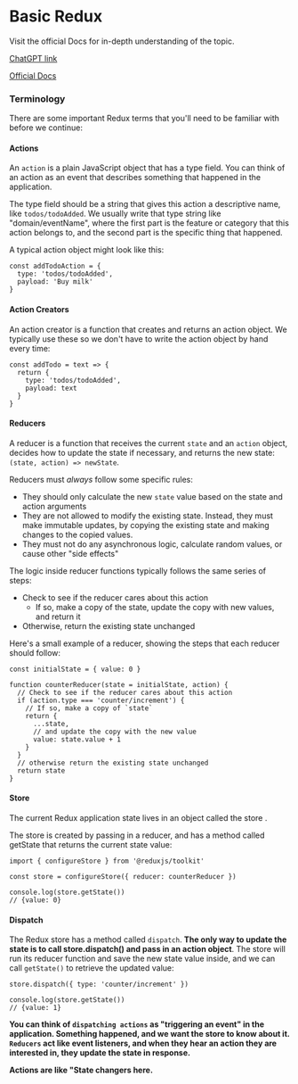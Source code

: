 # Basic Redux
Visit the official Docs for in-depth understanding of the topic.

[ChatGPT link](https://chat.openai.com/share/22725b99-ee19-4ced-b24b-a592bf1fd5a5)

[Official Docs](https://redux.js.org/tutorials/essentials/part-1-overview-concepts)

### Terminology
There are some important Redux terms that you'll need to be familiar with before we continue:

#### Actions
An `action` is a plain JavaScript object that has a type field. You can think of an action as an event that describes something that happened in the application.

The type field should be a string that gives this action a descriptive name, like `todos/todoAdded`. We usually write that type string like "domain/eventName", where the first part is the feature or category that this action belongs to, and the second part is the specific thing that happened.

A typical action object might look like this:

```
const addTodoAction = {
  type: 'todos/todoAdded',
  payload: 'Buy milk'
}
```

#### Action Creators
An action creator is a function that creates and returns an action object. We typically use these so we don't have to write the action object by hand every time:

```
const addTodo = text => {
  return {
    type: 'todos/todoAdded',
    payload: text
  }
}
```

#### Reducers
A reducer is a function that receives the current `state` and an `action` object, decides how to update the state if necessary, and returns the new state: `(state, action) => newState`.

Reducers must *always* follow some specific rules:

* They should only calculate the new `state` value based on the state and action arguments
* They are not allowed to modify the existing state. Instead, they must make immutable updates, by copying the existing state and making changes to the copied values.
* They must not do any asynchronous logic, calculate random values, or cause other "side effects"

The logic inside reducer functions typically follows the same series of steps:

* Check to see if the reducer cares about this action
    * If so, make a copy of the state, update the copy with new values, and return it
* Otherwise, return the existing state unchanged

Here's a small example of a reducer, showing the steps that each reducer should follow:

```
const initialState = { value: 0 }

function counterReducer(state = initialState, action) {
  // Check to see if the reducer cares about this action
  if (action.type === 'counter/increment') {
    // If so, make a copy of `state`
    return {
      ...state,
      // and update the copy with the new value
      value: state.value + 1
    }
  }
  // otherwise return the existing state unchanged
  return state
}
```

#### Store
The current Redux application state lives in an object called the store .

The store is created by passing in a reducer, and has a method called getState that returns the current state value:

```
import { configureStore } from '@reduxjs/toolkit'

const store = configureStore({ reducer: counterReducer })

console.log(store.getState())
// {value: 0}
```

#### Dispatch
The Redux store has a method called `dispatch`. **The only way to update the state is to call store.dispatch() and pass in an action object**. The store will run its reducer function and save the new state value inside, and we can call `getState()` to retrieve the updated value:

```
store.dispatch({ type: 'counter/increment' })

console.log(store.getState())
// {value: 1}
```

**You can think of `dispatching actions` as "triggering an event" in the application. Something happened, and we want the store to know about it. `Reducers` act like event listeners, and when they hear an action they are interested in, they update the state in response.**

**Actions are like "State changers here.**